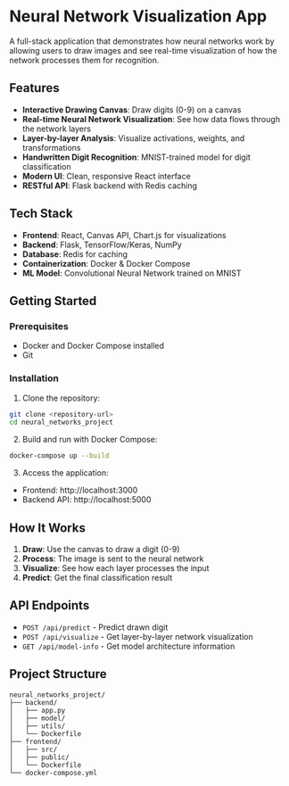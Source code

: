 # Neural Network Visualization App

A full-stack application that demonstrates how neural networks work by allowing users to draw images and see real-time visualization of how the network processes them for recognition.

## Features

-   **Interactive Drawing Canvas**: Draw digits (0-9) on a canvas
-   **Real-time Neural Network Visualization**: See how data flows through the network layers
-   **Layer-by-layer Analysis**: Visualize activations, weights, and transformations
-   **Handwritten Digit Recognition**: MNIST-trained model for digit classification
-   **Modern UI**: Clean, responsive React interface
-   **RESTful API**: Flask backend with Redis caching

## Tech Stack

-   **Frontend**: React, Canvas API, Chart.js for visualizations
-   **Backend**: Flask, TensorFlow/Keras, NumPy
-   **Database**: Redis for caching
-   **Containerization**: Docker & Docker Compose
-   **ML Model**: Convolutional Neural Network trained on MNIST

## Getting Started

### Prerequisites

-   Docker and Docker Compose installed
-   Git

### Installation

1. Clone the repository:

```bash
git clone <repository-url>
cd neural_networks_project
```

2. Build and run with Docker Compose:

```bash
docker-compose up --build
```

3. Access the application:

-   Frontend: http://localhost:3000
-   Backend API: http://localhost:5000

## How It Works

1. **Draw**: Use the canvas to draw a digit (0-9)
2. **Process**: The image is sent to the neural network
3. **Visualize**: See how each layer processes the input
4. **Predict**: Get the final classification result

## API Endpoints

-   `POST /api/predict` - Predict drawn digit
-   `POST /api/visualize` - Get layer-by-layer network visualization
-   `GET /api/model-info` - Get model architecture information

## Project Structure

```
neural_networks_project/
├── backend/
│   ├── app.py
│   ├── model/
│   ├── utils/
│   └── Dockerfile
├── frontend/
│   ├── src/
│   ├── public/
│   └── Dockerfile
└── docker-compose.yml
```
